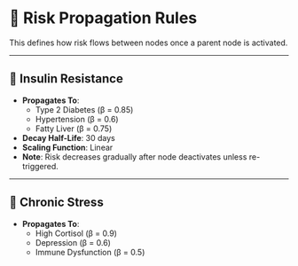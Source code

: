 # 🔁 Risk Propagation Rules

This defines how risk flows between nodes once a parent node is activated.

---

## 🔸 Insulin Resistance

- **Propagates To**:
  - Type 2 Diabetes (β = 0.85)
  - Hypertension (β = 0.6)
  - Fatty Liver (β = 0.75)
- **Decay Half-Life**: 30 days
- **Scaling Function**: Linear
- **Note**: Risk decreases gradually after node deactivates unless re-triggered.

---

## 🔸 Chronic Stress

- **Propagates To**:
  - High Cortisol (β = 0.9)
  - Depression (β = 0.6)
  - Immune Dysfunction (β = 0.5)
